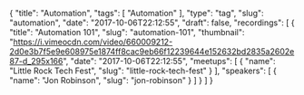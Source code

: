 {
  "title": "Automation",
  "tags": [
    "Automation"
  ],
  "type": "tag",
  "slug": "automation",
  "date": "2017-10-06T22:12:55",
  "draft": false,
  "recordings": [
    {
      "title": "Automation 101",
      "slug": "automation-101",
      "thumbnail": "https://i.vimeocdn.com/video/660009212-2d0e3b7f5e9e608975e1874ff8cac9eb66f12239644e152632bd2835a2602e87-d_295x166",
      "date": "2017-10-06T22:12:55",
      "meetups": [
        {
          "name": "Little Rock Tech Fest",
          "slug": "little-rock-tech-fest"
        }
      ],
      "speakers": [
        {
          "name": "Jon Robinson",
          "slug": "jon-robinson"
        }
      ]
    }
  ]
}